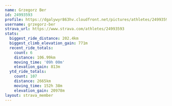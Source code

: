 ```yaml
---
name: Grzegorz Ber
id: 24993593
profile: https://dgalywyr863hv.cloudfront.net/pictures/athletes/24993593/7453165/11/large.jpg
username: grzegorz-ber
strava_url: https://www.strava.com/athletes/24993593
stats:
  biggest_ride_distance: 202.4km
  biggest_climb_elevation_gain: 771m
  recent_ride_totals:
    count: 6
    distance: 106.99km
    moving_time: '09h 00m'
    elevation_gain: 813m
  ytd_ride_totals:
    count: 107
    distance: 2665km
    moving_time: 152h 38m
    elevation_gain: 20978m
layout: strava_member
--- 
```

